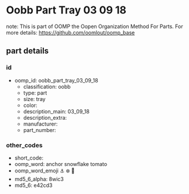 # Oobb Part Tray 03 09 18  

note: This is part of OOMP the Oopen Organization Method For Parts. For more details: https://github.com/oomlout/oomp_base

##  part details





### id
* oomp_id: oobb_part_tray_03_09_18
  * classification: oobb
  * type: part
  * size: tray
  * color: 
  * description_main: 03_09_18
  * description_extra: 
  * manufacturer: 
  * part_number: 

### other_codes
* short_code: 
* oomp_word: anchor snowflake tomato
* oomp_word_emoji :anchor: :snowflake: :tomato:
* md5_6_alpha: 8wic3
* md5_6: e42cd3